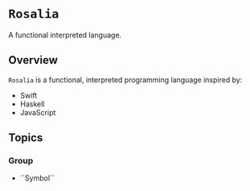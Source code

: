 # ``Rosalia``

A functional interpreted language.

## Overview

``Rosalia`` is a functional, interpreted programming language inspired by:
- Swift
- Haskell
- JavaScript

## Topics

### <!--@START_MENU_TOKEN@-->Group<!--@END_MENU_TOKEN@-->

- <!--@START_MENU_TOKEN@-->``Symbol``<!--@END_MENU_TOKEN@-->
